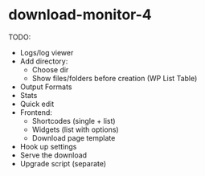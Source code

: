 download-monitor-4
==================

TODO:

- Logs/log viewer
- Add directory:
  - Choose dir
  - Show files/folders before creation (WP List Table)
- Output Formats
- Stats
- Quick edit
- Frontend:
  - Shortcodes (single + list)
  - Widgets (list with options)
  - Download page template
- Hook up settings
- Serve the download
- Upgrade script (separate)